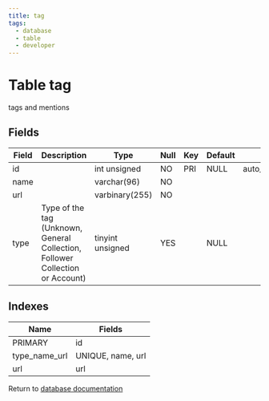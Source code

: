 ```yaml
---
title: tag
tags:
  - database
  - table
  - developer
---
```

# Table tag

tags and mentions

## Fields

| Field | Description                                                                   | Type             | Null | Key | Default | Extra          |
| ----- | ----------------------------------------------------------------------------- | ---------------- | ---- | --- | ------- | -------------- |
| id    |                                                                               | int unsigned     | NO   | PRI | NULL    | auto_increment |
| name  |                                                                               | varchar(96)      | NO   |     |         |                |
| url   |                                                                               | varbinary(255)   | NO   |     |         |                |
| type  | Type of the tag (Unknown, General Collection, Follower Collection or Account) | tinyint unsigned | YES  |     | NULL    |                |

## Indexes

| Name          | Fields            |
| ------------- | ----------------- |
| PRIMARY       | id                |
| type_name_url | UNIQUE, name, url |
| url           | url               |


Return to [database documentation](./index.md)
